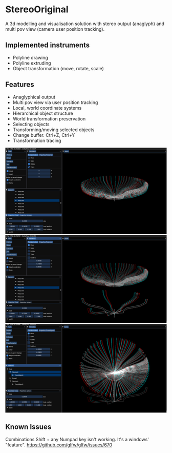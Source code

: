 # StereoOriginal

A 3d modelling and visualisation solution with stereo output (anaglyph) and multi pov view (camera user position tracking).

## Implemented instruments
- Polyline drawing
- Polyline extruding
- Object transformation (move, rotate, scale)

## Features
- Anaglyphical output
- Multi pov view via user position tracking
- Local, world coordinate systems
- Hierarchical object structure
- World transformation preservation
- Selecting objects
- Transforming/moving selected objects
- Change buffer. Ctrl+Z, Ctrl+Y
- Transformation tracing

![trace object rotation](https://github.com/prizrak9/StereoOriginal/blob/dev/docs/trace.png?raw=true)
![select some of the created clones and move them](https://github.com/prizrak9/StereoOriginal/blob/dev/docs/moveSelectedClones.png?raw=true)
![rotate what is left of traced object and rotate it to create a flower](https://github.com/prizrak9/StereoOriginal/blob/dev/docs/flower.png?raw=true)

## Known Issues
Combinations Shift + any Numpad key isn't working. It's a windows' "feature". https://github.com/glfw/glfw/issues/670